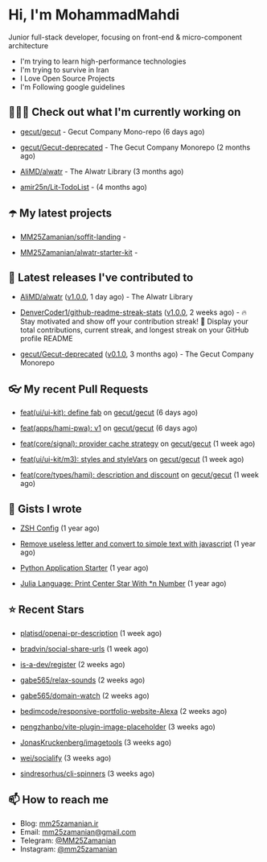 # Hi, I'm MohammadMahdi

Junior full-stack developer, focusing on front-end & micro-component architecture

- I'm trying to learn high-performance technologies
- I'm trying to survive in Iran
- I Love Open Source Projects
- I'm Following google guidelines

## 👨🏻‍💻 Check out what I'm currently working on



- [gecut/gecut](https://github.com/gecut/gecut) - Gecut Company Mono-repo (6 days ago)

- [gecut/Gecut-deprecated](https://github.com/gecut/Gecut-deprecated) - The Gecut Company Monorepo (2 months ago)

- [AliMD/alwatr](https://github.com/AliMD/alwatr) - The Alwatr Library (3 months ago)

- [amir25n/Lit-TodoList](https://github.com/amir25n/Lit-TodoList) -  (4 months ago)

## ☂️ My latest projects



- [MM25Zamanian/soffit-landing](https://github.com/MM25Zamanian/soffit-landing) - 

- [MM25Zamanian/alwatr-starter-kit](https://github.com/MM25Zamanian/alwatr-starter-kit) - 

## 🎉 Latest releases I've contributed to



- [AliMD/alwatr](https://github.com/AliMD/alwatr) ([v1.0.0](https://github.com/AliMD/alwatr/releases/tag/v1.0.0), 1 day ago) - The Alwatr Library

- [DenverCoder1/github-readme-streak-stats](https://github.com/DenverCoder1/github-readme-streak-stats) ([v1.0.0](https://github.com/DenverCoder1/github-readme-streak-stats/releases/tag/v1.0.0), 2 weeks ago) - 🔥 Stay motivated and show off your contribution streak! 🌟 Display your total contributions, current streak, and longest streak on your GitHub profile README

- [gecut/Gecut-deprecated](https://github.com/gecut/Gecut-deprecated) ([v0.1.0](https://github.com/gecut/Gecut-deprecated/releases/tag/v0.1.0), 3 months ago) - The Gecut Company Monorepo

## 👓 My recent Pull Requests



- [feat(ui/ui-kit): define fab](https://github.com/gecut/gecut/pull/189) on [gecut/gecut](https://github.com/gecut/gecut) (6 days ago)

- [feat(apps/hami-pwa): v1](https://github.com/gecut/gecut/pull/188) on [gecut/gecut](https://github.com/gecut/gecut) (6 days ago)

- [feat(core/signal): provider cache strategy](https://github.com/gecut/gecut/pull/182) on [gecut/gecut](https://github.com/gecut/gecut) (1 week ago)

- [feat(ui/ui-kit/m3): styles and styleVars](https://github.com/gecut/gecut/pull/173) on [gecut/gecut](https://github.com/gecut/gecut) (1 week ago)

- [feat(core/types/hami): description and discount](https://github.com/gecut/gecut/pull/172) on [gecut/gecut](https://github.com/gecut/gecut) (1 week ago)

## 📓 Gists I wrote



- [ZSH Config](https://gist.github.com/fc1960135cf54fd5fae966c637455ffe) (1 year ago)

- [Remove useless letter and convert to simple text with javascript](https://gist.github.com/2249ec3b4dfe1de7693d6412beeba5a0) (1 year ago)

- [Python Application Starter](https://gist.github.com/0d120f8dde7a95ad33bc1fa160975df6) (1 year ago)

- [Julia Language: Print Center Star With *n Number](https://gist.github.com/b04a84f77b7946162c81409eeae904ad) (1 year ago)

## ⭐ Recent Stars



- [platisd/openai-pr-description](https://github.com/platisd/openai-pr-description) (1 week ago)

- [bradvin/social-share-urls](https://github.com/bradvin/social-share-urls) (1 week ago)

- [is-a-dev/register](https://github.com/is-a-dev/register) (2 weeks ago)

- [gabe565/relax-sounds](https://github.com/gabe565/relax-sounds) (2 weeks ago)

- [gabe565/domain-watch](https://github.com/gabe565/domain-watch) (2 weeks ago)

- [bedimcode/responsive-portfolio-website-Alexa](https://github.com/bedimcode/responsive-portfolio-website-Alexa) (2 weeks ago)

- [pengzhanbo/vite-plugin-image-placeholder](https://github.com/pengzhanbo/vite-plugin-image-placeholder) (3 weeks ago)

- [JonasKruckenberg/imagetools](https://github.com/JonasKruckenberg/imagetools) (3 weeks ago)

- [wei/socialify](https://github.com/wei/socialify) (3 weeks ago)

- [sindresorhus/cli-spinners](https://github.com/sindresorhus/cli-spinners) (3 weeks ago)

## 📫 How to reach me

- Blog: [mm25zamanian.ir](https://mm25zamanian.ir)
- Email: [mm25zamanian@gmail.com](mailto://mm25zamanian@gmail.com)
- Telegram: [@MM25Zamanian](https://t.me/MM25Zamanian)
- Instagram: [@mm25zamanian](https://instagram.com/mm25zamanian)

